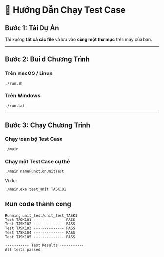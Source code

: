 # 📘 Hướng Dẫn Chạy Test Case

## Bước 1: Tải Dự Án
Tải xuống **tất cả các file** và lưu vào **cùng một thư mục** trên máy của bạn.

---

## Bước 2: Build Chương Trình

### Trên macOS / Linux
```
./run.sh
```

### Trên Windows
```
./run.bat
```

---

## Bước 3: Chạy Chương Trình

### Chạy toàn bộ Test Case
```
./main
```

### Chạy một Test Case cụ thể
```
./main nameFunctionUnitTest
```
Ví dụ:
```
./main.exe test_unit TASK101
```
## Run code thành công

```text
Running unit_test/unit_test_TASK1
Test TASK101 -------------- PASS
Test TASK102 -------------- PASS
Test TASK103 -------------- PASS
Test TASK104 -------------- PASS
Test TASK105 -------------- PASS

----------- Test Results -----------
All tests passed!
